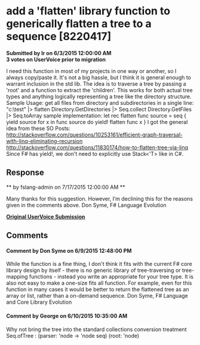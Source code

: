 # add a 'flatten' library function to generically flatten a tree to a sequence [8220417] #

**Submitted by lr on 6/3/2015 12:00:00 AM**  
**3 votes on UserVoice prior to migration**  

I need this function in most of my projects in one way or another, so I always copy/paste it. It's not a big hassle, but I think it is general enough to warrant inclusion in the std lib.
The idea is to traverse a tree by passing a 'root' and a function to extract the 'children'. This works for both actual tree types and anything logically representing a tree like the directory structure.
Sample Usage:
get all files from directory and subdirectories in a single line:
"c:\test" |> flatten Directory.GetDirectories |> Seq.collect Directory.GetFiles |> Seq.toArray
sample implementation:
let rec flatten func source = seq {
yield source
for x in func source do
yield! flatten func x
}
I got the general idea from these SO Posts:
http://stackoverflow.com/questions/10253161/efficient-graph-traversal-with-linq-eliminating-recursion
http://stackoverflow.com/questions/11830174/how-to-flatten-tree-via-linq
Since F# has yield!, we don't need to explicitly use Stack<'T> like in C#.



## Response ##
** by fslang-admin on 7/17/2015 12:00:00 AM **

Many thanks for this suggestion. However, I’m declining this for the reasons given in the comments above.
Don Syme, F# Language Evolution


**[Original UserVoice Submission](https://fslang.uservoice.com/forums/245727-f-language/suggestions/8220417)**


## Comments ##


#### Comment by Don Syme on 6/9/2015 12:48:00 PM ####
While the function is a fine thing, I don't think it fits with the current F# core library design by itself - there is no generic library of tree-traversing or tree-mapping functions - instead you write an appropriate for your tree type.
It is also not easy to make a one-size fits all function. For example, even for this function in many cases it would be better to return the flattened tree as an array or list, rather than a on-demand sequence.
Don Syme, F# Language and Core Library Evolution


#### Comment by George on 6/10/2015 10:35:00 AM ####
Why not bring the tree into the standard collections conversion treatment
Seq.ofTree : (parser: 'node -> 'node seq) (root: 'node)

